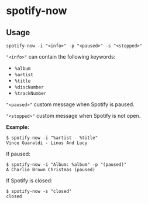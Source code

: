 # spotify-now

## Usage

`spotify-now -i "<info>" -p "<paused>" -s "<stopped>"`

`"<info>"` can contain the following keywords:

* `%album`
* `%artist`
* `%title`
* `%discNumber`
* `%trackNumber`

`"<paused>"` custom message when Spotify is paused.

`"<stopped>"` custom message when Spotify is not open.

**Example:**

```
$ spotify-now -i "%artist - %title"
Vince Guaraldi - Linus And Lucy
```

If paused:

```
$ spotify-now -i "Album: %album" -p "(paused)"
A Charlie Brown Christmas (paused)
```

If Spotify is closed:

```
$ spotify-now -s "closed"
closed
```